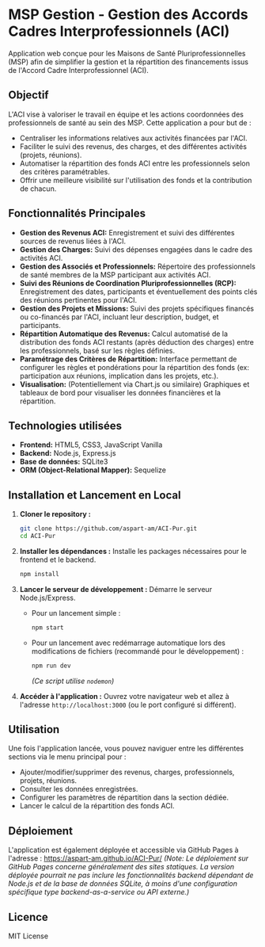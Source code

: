 # MSP Gestion - Gestion des Accords Cadres Interprofessionnels (ACI)

Application web conçue pour les Maisons de Santé Pluriprofessionnelles (MSP) afin de simplifier la gestion et la répartition des financements issus de l'Accord Cadre Interprofessionnel (ACI).

## Objectif

L'ACI vise à valoriser le travail en équipe et les actions coordonnées des professionnels de santé au sein des MSP. Cette application a pour but de :
- Centraliser les informations relatives aux activités financées par l'ACI.
- Faciliter le suivi des revenus, des charges, et des différentes activités (projets, réunions).
- Automatiser la répartition des fonds ACI entre les professionnels selon des critères paramétrables.
- Offrir une meilleure visibilité sur l'utilisation des fonds et la contribution de chacun.

## Fonctionnalités Principales

- **Gestion des Revenus ACI:** Enregistrement et suivi des différentes sources de revenus liées à l'ACI.
- **Gestion des Charges:** Suivi des dépenses engagées dans le cadre des activités ACI.
- **Gestion des Associés et Professionnels:** Répertoire des professionnels de santé membres de la MSP participant aux activités ACI.
- **Suivi des Réunions de Coordination Pluriprofessionnelles (RCP):** Enregistrement des dates, participants et éventuellement des points clés des réunions pertinentes pour l'ACI.
- **Gestion des Projets et Missions:** Suivi des projets spécifiques financés ou co-financés par l'ACI, incluant leur description, budget, et participants.
- **Répartition Automatique des Revenus:** Calcul automatisé de la distribution des fonds ACI restants (après déduction des charges) entre les professionnels, basé sur les règles définies.
- **Paramétrage des Critères de Répartition:** Interface permettant de configurer les règles et pondérations pour la répartition des fonds (ex: participation aux réunions, implication dans les projets, etc.).
- **Visualisation:** (Potentiellement via Chart.js ou similaire) Graphiques et tableaux de bord pour visualiser les données financières et la répartition.

## Technologies utilisées

- **Frontend:** HTML5, CSS3, JavaScript Vanilla
- **Backend:** Node.js, Express.js
- **Base de données:** SQLite3
- **ORM (Object-Relational Mapper):** Sequelize

## Installation et Lancement en Local

1.  **Cloner le repository :**
    ```bash
    git clone https://github.com/aspart-am/ACI-Pur.git
    cd ACI-Pur
    ```

2.  **Installer les dépendances :**
    Installe les packages nécessaires pour le frontend et le backend.
    ```bash
    npm install
    ```

3.  **Lancer le serveur de développement :**
    Démarre le serveur Node.js/Express.
    - Pour un lancement simple :
      ```bash
      npm start
      ```
    - Pour un lancement avec redémarrage automatique lors des modifications de fichiers (recommandé pour le développement) :
      ```bash
      npm run dev
      ```
      *(Ce script utilise `nodemon`)*

4.  **Accéder à l'application :**
    Ouvrez votre navigateur web et allez à l'adresse `http://localhost:3000` (ou le port configuré si différent).

## Utilisation

Une fois l'application lancée, vous pouvez naviguer entre les différentes sections via le menu principal pour :
- Ajouter/modifier/supprimer des revenus, charges, professionnels, projets, réunions.
- Consulter les données enregistrées.
- Configurer les paramètres de répartition dans la section dédiée.
- Lancer le calcul de la répartition des fonds ACI.

## Déploiement

L'application est également déployée et accessible via GitHub Pages à l'adresse : https://aspart-am.github.io/ACI-Pur/
*(Note: Le déploiement sur GitHub Pages concerne généralement des sites statiques. La version déployée pourrait ne pas inclure les fonctionnalités backend dépendant de Node.js et de la base de données SQLite, à moins d'une configuration spécifique type backend-as-a-service ou API externe.)*

## Licence

MIT License
